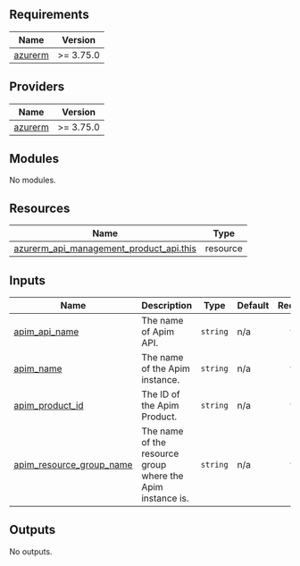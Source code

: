 <!-- BEGIN_TF_DOCS -->
## Requirements

| Name | Version |
|------|---------|
| <a name="requirement_azurerm"></a> [azurerm](#requirement\_azurerm) | >= 3.75.0 |

## Providers

| Name | Version |
|------|---------|
| <a name="provider_azurerm"></a> [azurerm](#provider\_azurerm) | >= 3.75.0 |

## Modules

No modules.

## Resources

| Name | Type |
|------|------|
| [azurerm_api_management_product_api.this](https://registry.terraform.io/providers/hashicorp/azurerm/latest/docs/resources/api_management_product_api) | resource |

## Inputs

| Name | Description | Type | Default | Required |
|------|-------------|------|---------|:--------:|
| <a name="input_apim_api_name"></a> [apim\_api\_name](#input\_apim\_api\_name) | The name of Apim API. | `string` | n/a | yes |
| <a name="input_apim_name"></a> [apim\_name](#input\_apim\_name) | The name of the Apim instance. | `string` | n/a | yes |
| <a name="input_apim_product_id"></a> [apim\_product\_id](#input\_apim\_product\_id) | The ID of the Apim Product. | `string` | n/a | yes |
| <a name="input_apim_resource_group_name"></a> [apim\_resource\_group\_name](#input\_apim\_resource\_group\_name) | The name of the resource group where the Apim instance is. | `string` | n/a | yes |

## Outputs

No outputs.
<!-- END_TF_DOCS -->